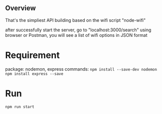 ## Overview
That's the simpliest API building based on the wifi script "node-wifi"

after successfully start the server, go to "localhost:3000/search" using browser or Postman, you will see a list of wifi options in JSON format

# Requirement
package: nodemon, express
commands: 
        `npm install --save-dev nodemon`
        `npm install express --save`

# Run
`npm run start`
